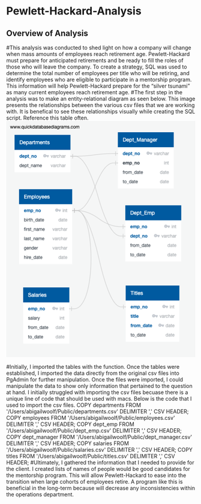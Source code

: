 # Pewlett-Hackard-Analysis
## Overview of Analysis
#This analysis was conducted to shed light on how a company will change when mass amounts of employees reach retirement age. Pewlett-Hackard must prepare for anticipated retirements and be ready to fill the roles of those who will leave the company. To create a strategy, SQL was used to determine the total number of employees per title who will be retiring, and identify employees who are eligible to participate in a mentorship program. This information will help Pewlett-Hackard prepare for the “silver tsunami” as many current employees reach retirement age.
#The first step in the analysis was to make an entity-relational diagram as seen below. This image presents the relationships between the various csv files that we are working with. It is benefical to see these relationships visually while creating the SQL script. Reference this table often.
![](EmployeeDB.png)

#Initially, I imported the tables with the <CREATE TABLE> function. Once the tables were established, I imported the data directly from the original csv files into PgAdmin for further manipulation. Once the files were imported, I could manipulate the data to show only information that pertained to the question at hand. I initially struggled with importing the csv files becuase there is a unique line of code that should be used with macs. Below is the code that I used to import the csv files. 
COPY departments FROM '/Users/abigailwoolf/Public/departments.csv' DELIMITER ',' CSV HEADER;
COPY employees FROM '/Users/abigailwoolf/Public/employees.csv' DELIMITER ',' CSV HEADER;
COPY dept_emp FROM '/Users/abigailwoolf/Public/dept_emp.csv' DELIMITER ',' CSV HEADER;
COPY dept_manager FROM '/Users/abigailwoolf/Public/dept_manager.csv' DELIMITER ',' CSV HEADER;
COPY salaries FROM '/Users/abigailwoolf/Public/salaries.csv' DELIMITER ',' CSV HEADER;
COPY titles FROM '/Users/abigailwoolf/Public/titles.csv' DELIMITER ',' CSV HEADER;
#Ultimately, I gathered the information that I needed to provide for the client. I created lists of names of people would be good candidates for the mentorship program. This will allow Pewlett-Hackard to ease into the transition when large cohorts of employees retire. A program like this is beneficial in the long-term because will decrease any inconsistencies within the operations department. 



